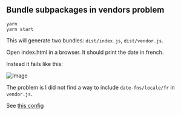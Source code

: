 ## Bundle subpackages in vendors problem

```
yarn
yarn start
```

This will generate two bundles: `dist/index.js`, `dist/vendor.js`.

Open index.html in a browser.
It should print the date in french.

Instead it fails like this:


![image](http://i.imgur.com/4QNJtFT.png)

The problem is I did not find a way to include `date-fns/locale/fr` in
`vendor.js`.

See [this config](https://github.com/geowarin/fusebox-datefns/blob/270de01e5290517650c1618f7c8f20dbeb47c5cb/fuse.js#L8-L8)
